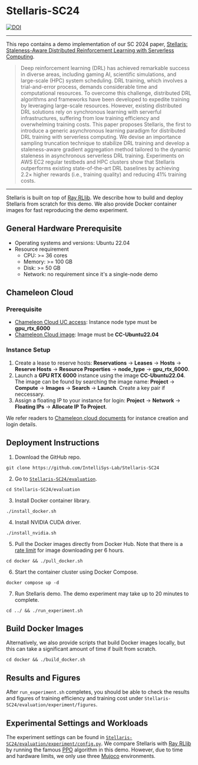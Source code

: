 <!--
#
# Licensed to the Apache Software Foundation (ASF) under one or more
# contributor license agreements.  See the NOTICE file distributed with
# this work for additional information regarding copyright ownership.
# The ASF licenses this file to You under the Apache License, Version 2.0
# (the "License"); you may not use this file except in compliance with
# the License.  You may obtain a copy of the License at
#
#     http://www.apache.org/licenses/LICENSE-2.0
#
# Unless required by applicable law or agreed to in writing, software
# distributed under the License is distributed on an "AS IS" BASIS,
# WITHOUT WARRANTIES OR CONDITIONS OF ANY KIND, either express or implied.
# See the License for the specific language governing permissions and
# limitations under the License.
#
-->

# Stellaris-SC24

[![DOI](https://zenodo.org/badge/820219752.svg)](https://zenodo.org/doi/10.5281/zenodo.12589953)

----

This repo contains a demo implementation of our SC 2024 paper, [Stellaris: Staleness-Aware Distributed Reinforcement Learning with Serverless Computing](https://dl.acm.org/doi/10.1109/SC41406.2024.00045).

> Deep reinforcement learning (DRL) has achieved remarkable success in diverse areas, including gaming AI, scientific simulations, and large-scale (HPC) system scheduling. DRL training, which involves a trial-and-error process, demands considerable time and computational resources. To overcome this challenge, distributed DRL algorithms and frameworks have been developed to expedite training by leveraging large-scale resources. However, existing distributed DRL solutions rely on synchronous learning with serverful infrastructures, suffering from low training efficiency and overwhelming training costs.
This paper proposes Stellaris, the first to introduce a generic asynchronous learning paradigm for distributed DRL training with serverless computing. We devise an importance sampling truncation technique to stabilize DRL training and develop a staleness-aware gradient aggregation method tailored to the dynamic staleness in asynchronous serverless DRL training. Experiments on AWS EC2 regular testbeds and HPC clusters show that Stellaris outperforms existing state-of-the-art DRL baselines by achieving 2.2× higher rewards (i.e., training quality) and reducing 41% training costs.

----

Stellaris is built on top of [Ray RLlib](https://github.com/apache/openwhisk). We describe how to build and deploy Stellaris from scratch for this demo. We also provide Docker container images for fast reproducing the demo experiment.

## General Hardware Prerequisite
- Operating systems and versions: Ubuntu 22.04
- Resource requirement
  - CPU: >= 36 cores
  - Memory: >= 100 GB
  - Disk: >= 50 GB
  - Network: no requirement since it's a single-node demo

## Chameleon Cloud

### Prerequisite

- [Chameleon Cloud UC access](https://chi.uc.chameleoncloud.org/): Instance node type must be **gpu_rtx_6000**
- [Chameleon Cloud image](https://chi.uc.chameleoncloud.org/project/images): Image must be **CC-Ubuntu22.04**

### Instance Setup

1. Create a lease to reserve hosts: **Reservations** -> **Leases** -> **Hosts** -> **Reserve Hosts** -> **Resource Properties** -> **node_type** -> **gpu_rtx_6000**.
2. Launch a **GPU RTX 6000** instance using the image **CC-Ubuntu22.04**. The image can be found by searching the image name: **Project** -> **Compute** -> **Images** -> **Search** -> **Launch**. Create a key pair if neccessary.
2. Assign a floating IP to your instance for login: **Project** -> **Network** -> **Floating IPs** -> **Allocate IP To Project**. 

We refer readers to [Chameleon cloud documents](https://chameleoncloud.readthedocs.io/en/latest/getting-started/index.html) for instance creation and login details.

## Deployment Instructions

1. Download the GitHub repo.
```
git clone https://github.com/IntelliSys-Lab/Stellaris-SC24
```
2. Go to [`Stellaris-SC24/evaluation`](https://github.com/IntelliSys-Lab/Stellaris-SC24/tree/master/evaluation).
```
cd Stellaris-SC24/evaluation
```
3. Install Docker container library.
```
./install_docker.sh
```
4. Install NVIDIA CUDA driver.
```
./install_nvidia.sh
```
5. Pull the Docker images directly from Docker Hub. Note that there is a [rate limit](https://docs.docker.com/docker-hub/download-rate-limit/) for image downloading per 6 hours. 
```
cd docker && ./pull_docker.sh
```
6. Start the container cluster using Docker Compose.
```
docker compose up -d
```
7. Run Stellaris demo. The demo experiment may take up to 20 minutes to complete.
```
cd ../ && ./run_experiment.sh
```

## Build Docker Images

Alternatively, we also provide scripts that build Docker images locally, but this can take a significant amount of time if built from scratch.
```
cd docker && ./build_docker.sh
```

## Results and Figures

After `run_experiment.sh` completes, you should be able to check the results and figures of training efficiency and training cost under `Stellaris-SC24/evaluation/experiment/figures`.

## Experimental Settings and Workloads

The experiment settings can be found in [`Stellaris-SC24/evaluation/experiment/config.py`](https://github.com/IntelliSys-Lab/Stellaris-SC24/tree/master/evaluation/experiment/config.py). We compare Stellaris with [Ray RLlib](https://docs.ray.io/en/latest/rllib/index.html) by running the famous [PPO](https://arxiv.org/abs/1707.06347) algorithm in this demo. However, due to time and hardware limits, we only use three [Mujoco](https://github.com/openai/mujoco-py) environments.
